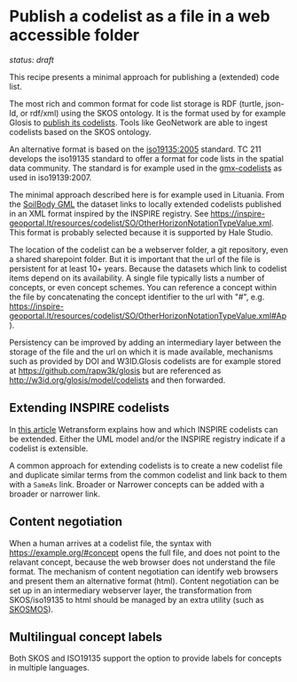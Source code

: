 # Publish a codelist as a file in a web accessible folder

*status: draft*

This recipe presents a minimal approach for publishing a (extended) code list. 

The most rich and common format for code list storage is RDF (turtle, json-ld, or rdf/xml) using the SKOS ontology. It is the format used by for example Glosis to [publish its codelists](https://github.com/rapw3k/glosis/blob/master/glosis_cl.ttl). Tools like GeoNetwork are able to ingest codelists based on the SKOS ontology.

An alternative format is based on the [iso19135:2005](https://www.iso.org/standard/32553.html) standard. TC 211 develops the iso19135 standard to offer a format for code lists in the spatial data community. The standard is for example used in the [gmx-codelists](https://standards.iso.org/iso/19139/resources/gmxCodelists.xml) as used in iso19139:2007.

The minimal approach described here is for example used in Lituania. From the [SoilBody GML](https://www.inspire-geoportal.lt/geonetwork/srv/metadata/d07c5dce-4a6e-4042-ac48-8b589c57d6d1) the dataset links to locally extended codelists published in an XML format inspired by the INSPIRE registry. See https://inspire-geoportal.lt/resources/codelist/SO/OtherHorizonNotationTypeValue.xml. This format is probably selected because it is supported by Hale Studio.

The location of the codelist can be a webserver folder, a git repository, even a shared sharepoint folder. But it is important that the url of the file is persistent for at least 10+ years. Because the datasets which link to codelist items depend on its availability. A single file typically lists a number of concepts, or even concept schemes. You can reference a concept within the file by concatenating the concept identifier to the url with "#", e.g. https://inspire-geoportal.lt/resources/codelist/SO/OtherHorizonNotationTypeValue.xml#Ap). 

Persistency can be improved by adding an intermediary layer between the storage of the file and the url on which it is made available, mechanisms such as provided by DOI and W3ID.Glosis codelists are for example stored at https://github.com/rapw3k/glosis but are referenced as http://w3id.org/glosis/model/codelists and then forwarded.

## Extending INSPIRE codelists

In [this article](https://wetransform.to/news-and-events/inspire-codelists/) Wetransform explains how and which INSPIRE codelists can be extended.
Either the UML model and/or the INSPIRE registry indicate if a codelist is extensible.

A common approach for extending codelists is to create a new codelist file and duplicate similar terms from the common codelist and link back to them with a `SameAs` link. Broader or Narrower concepts can be added with a broader or narrower link. 

## Content negotiation

When a human arrives at a codelist file, the syntax with https://example.org/#concept opens the full file, and does not point to the relavant concept, because the web browser does not understand the file format. The mechanism of content negotiation can identify web browsers and present them an alternative format (html). Content negotiation can be set up in an intermediary webserver layer, the transformation from SKOS/iso19135 to html should be managed by an extra utility (such as [SKOSMOS](./virtuoso.md)).

## Multilingual concept labels

Both SKOS and ISO19135 support the option to provide labels for concepts in multiple languages.
